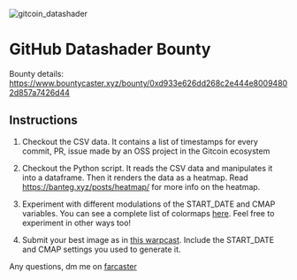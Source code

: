 ![gitcoin_datashader](https://github.com/opensource-observer/insights/assets/42869436/6a1b2d79-785d-4840-8c11-1154e45b1339)

# GitHub Datashader Bounty 

Bounty details: https://www.bountycaster.xyz/bounty/0xd933e626dd268c2e444e80094802d857a7426d44

## Instructions

1. Checkout the CSV data. It contains a list of timestamps for every commit, PR, issue made by an OSS project in the Gitcoin ecosystem
   
2. Checkout the Python script. It reads the CSV data and manipulates it into a dataframe. Then it renders the data as a heatmap. Read https://banteg.xyz/posts/heatmap/ for more info on the heatmap.
   
3. Experiment with different modulations of the START_DATE and CMAP variables. You can see a complete list of colormaps [here](https://cmasher.readthedocs.io/user/usage.html). Feel free to experiment in other ways too!

4. Submit your best image as in [this warpcast](https://warpcast.com/cerv1/0xd933e626). Include the START_DATE and CMAP settings you used to generate it.

Any questions, dm me on [farcaster](https://warpcast.com/cerv1)

